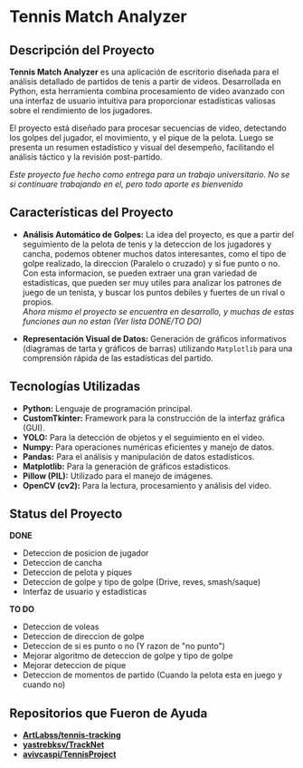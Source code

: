 # Tennis Match Analyzer

## Descripción del Proyecto

**Tennis Match Analyzer** es una aplicación de escritorio diseñada para el análisis detallado de partidos de tenis a partir de videos. Desarrollada en Python, esta herramienta combina procesamiento de video avanzado con una interfaz de usuario intuitiva para proporcionar estadísticas valiosas sobre el rendimiento de los jugadores.

El proyecto está diseñado para procesar secuencias de video, detectando los golpes del jugador, el movimiento, y el pique de la pelota. Luego se presenta un resumen estadístico y visual del desempeño, facilitando el análisis táctico y la revisión post-partido. 

_Este proyecto fue hecho como entrega para un trabajo universitario. No se si continuare trabajando en el, pero todo aporte es bienvenido_

## Características del Proyecto

* **Análisis Automático de Golpes:** La idea del proyecto, es que a partir del seguimiento de la pelota de tenis y la deteccion de los jugadores y cancha, podemos obtener muchos datos interesantes, como el tipo de golpe realizado, la direccion (Paralelo o cruzado) y si fue punto o no.  
Con esta informacion, se pueden extraer una gran variedad de estadisticas, que pueden ser muy utiles para analizar los patrones de juego de un tenista, y buscar los puntos debiles y fuertes de un rival o propios.  
_Ahora mismo el proyecto se encuentra en desarrollo, y muchas de estas funciones aun no estan (Ver lista DONE/TO DO)_  

* **Representación Visual de Datos:** Generación de gráficos informativos (diagramas de tarta y gráficos de barras) utilizando `Matplotlib` para una comprensión rápida de las estadísticas del partido.


## Tecnologías Utilizadas

* **Python:** Lenguaje de programación principal.
* **CustomTkinter:** Framework para la construcción de la interfaz gráfica (GUI).
* **YOLO:** Para la detección de objetos y el seguimiento en el video.
* **Numpy:** Para operaciones numéricas eficientes y manejo de datos.
* **Pandas:** Para el análisis y manipulación de datos estadísticos.
* **Matplotlib:** Para la generación de gráficos estadísticos.
* **Pillow (PIL):** Utilizado para el manejo de imágenes.
* **OpenCV (cv2):** Para la lectura, procesamiento y análisis del video.

## Status del Proyecto

**DONE**  
- Deteccion de posicion de jugador
- Deteccion de cancha
- Deteccion de pelota y piques
- Deteccion de golpe y tipo de golpe (Drive, reves, smash/saque)
- Interfaz de usuario y estadisticas

**TO DO**
- Deteccion de voleas
- Deteccion de direccion de golpe
- Deteccion de si es punto o no (Y razon de "no punto")
- Mejorar algoritmo de deteccion de golpe y tipo de golpe
- Mejorar deteccion de pique 
- Deteccion de momentos de partido (Cuando la pelota esta en juego y cuando no)

## Repositorios que Fueron de Ayuda
* **[ArtLabss/tennis-tracking](https://github.com/ArtLabss/tennis-tracking)**
* **[yastrebksv/TrackNet](https://github.com/yastrebksv/TrackNet)**
* **[avivcaspi/TennisProject](https://github.com/avivcaspi/TennisProject)**